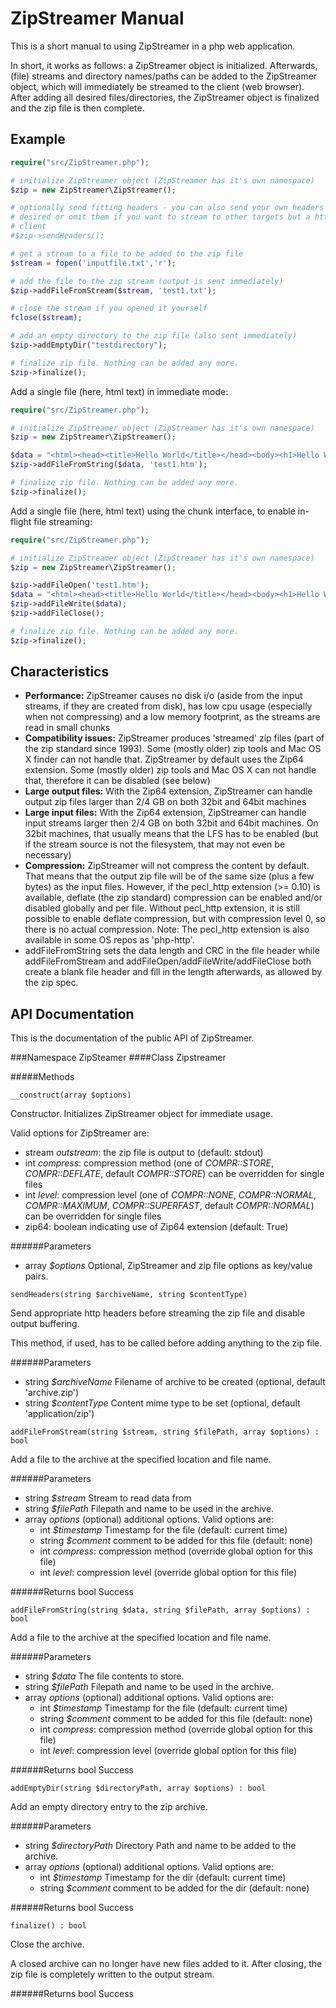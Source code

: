 ZipStreamer Manual
==================

This is a short manual to using ZipStreamer in a php web application.

In short, it works as follows: a ZipStreamer object is initialized. 
Afterwards, (file) streams and directory names/paths can be added to the
ZipStreamer object, which will immediately be streamed to the client (web
browser). After adding all desired files/directories, the ZipStreamer object
is finalized and the zip file is then complete.

Example
-------
```php
require("src/ZipStreamer.php");

# initialize ZipStreamer object (ZipStreamer has it's own namespace)
$zip = new ZipStreamer\ZipStreamer();

# optionally send fitting headers - you can also send your own headers if 
# desired or omit them if you want to stream to other targets but a http
# client
#$zip->sendHeaders();

# get a stream to a file to be added to the zip file
$stream = fopen('inputfile.txt','r');

# add the file to the zip stream (output is sent immediately)
$zip->addFileFromStream($stream, 'test1.txt');

# close the stream if you opened it yourself
fclose($stream);

# add an empty directory to the zip file (also sent immediately)
$zip->addEmptyDir("testdirectory");

# finalize zip file. Nothing can be added any more. 
$zip->finalize();

```

Add a single file (here, html text) in immediate mode:
```php
require("src/ZipStreamer.php");

# initialize ZipStreamer object (ZipStreamer has it's own namespace)
$zip = new ZipStreamer\ZipStreamer();

$data = "<html><head><title>Hello World</title></head><body><h1>Hello World</h1></body></html>";
$zip->addFileFromString($data, 'test1.htm');

# finalize zip file. Nothing can be added any more. 
$zip->finalize();

```

Add a single file (here, html text) using the chunk interface, to enable
in-flight file streaming:
```php
require("src/ZipStreamer.php");

# initialize ZipStreamer object (ZipStreamer has it's own namespace)
$zip = new ZipStreamer\ZipStreamer();

$zip->addFileOpen('test1.htm');
$data = "<html><head><title>Hello World</title></head><body><h1>Hello World</h1></body></html>";
$zip->addFileWrite($data);
$zip->addFileClose();

# finalize zip file. Nothing can be added any more. 
$zip->finalize();

```

Characteristics
---------------

* **Performance:** ZipStreamer causes no disk i/o (aside from the input
streams, if they are created from disk), has low cpu usage (especially when
not compressing) and a low memory footprint, as the streams are read in small
chunks
* **Compatibility issues:** ZipStreamer produces 'streamed' zip files (part of
the zip standard since 1993). Some (mostly older) zip tools and Mac OS X finder
can not handle that. ZipStreamer by default uses the Zip64 extension. Some
(mostly older) zip tools and Mac OS X can not handle that, therefore it can be
disabled (see below)
* **Large output files:** With the Zip64 extension, ZipStreamer can handle
output zip files larger than 2/4 GB on both 32bit and 64bit machines
* **Large input files:** With the Zip64 extension, ZipStreamer can handle
input streams larger then 2/4 GB on both 32bit and 64bit machines. On 32bit
machines, that usually means that the LFS has to be enabled (but if the stream
source is not the filesystem, that may not even be necessary)
* **Compression:** ZipStreamer will not compress the content by default. That
means that the output zip file will be of the same size (plus a few bytes) as
the input files. However, if the pecl_http extension (>= 0.10) is available,
deflate (the zip standard) compression can be enabled and/or disabled globally
and per file. Without pecl_http extension, it is still possible to enable
deflate compression, but with compression level 0, so there is no actual 
compression.
Note: The pecl_http extension is also available in some OS repos as 'php-http'.
* addFileFromString sets the data length and CRC in the file header while
addFileFromStream and addFileOpen/addFileWrite/addFileClose both create a
blank file header and fill in the length afterwards, as allowed by the zip spec.

API Documentation
-----------------

This is the documentation of the public API of ZipStreamer.

###Namespace ZipSteamer
####Class Zipstreamer

#####Methods
```
__construct(array $options)
```

Constructor. Initializes ZipStreamer object for immediate usage.

Valid options for ZipStreamer are:

* stream *outstream*: the zip file is output to (default: stdout)
* int *compress*: compression method (one of *COMPR::STORE*,
*COMPR::DEFLATE*, default *COMPR::STORE*) can be overridden for single files
* int *level*: compression level (one of *COMPR::NONE*, *COMPR::NORMAL*, 
*COMPR::MAXIMUM*, *COMPR::SUPERFAST*, default *COMPR::NORMAL*) can be 
overridden for single files
* zip64:     boolean indicating use of Zip64 extension (default: True)


######Parameters
 * array *$options* Optional, ZipStreamer and zip file options as key/value pairs.

```
sendHeaders(string $archiveName, string $contentType)
```

Send appropriate http headers before streaming the zip file and disable output buffering.

This method, if used, has to be called before adding anything to the zip file.

######Parameters
* string *$archiveName* Filename of archive to be created (optional, default 'archive.zip')
* string *$contentType* Content mime type to be set (optional, default 'application/zip')

```
addFileFromStream(string $stream, string $filePath, array $options) : bool
```

Add a file to the archive at the specified location and file name.

######Parameters
* string *$stream* Stream to read data from
* string *$filePath* Filepath and name to be used in the archive.
* array *options* (optional) additional options. Valid options are:
    * int *$timestamp* Timestamp for the file (default: current time)
    * string *$comment* comment to be added for this file (default: none)
    * int *compress*: compression method (override global option for this
    file)
    * int *level*: compression level (override global option for this file)

######Returns
bool Success

```
addFileFromString(string $data, string $filePath, array $options) : bool
```

Add a file to the archive at the specified location and file name.

######Parameters
* string *$data* The file contents to store.
* string *$filePath* Filepath and name to be used in the archive.
* array *options* (optional) additional options. Valid options are:
    * int *$timestamp* Timestamp for the file (default: current time)
    * string *$comment* comment to be added for this file (default: none)
    * int *compress*: compression method (override global option for this
    file)
    * int *level*: compression level (override global option for this file)

######Returns
bool Success

```
addEmptyDir(string $directoryPath, array $options) : bool
```

Add an empty directory entry to the zip archive.

######Parameters
* string *$directoryPath* Directory Path and name to be added to the archive.
* array *options* (optional) additional options. Valid options are:
    * int *$timestamp* Timestamp for the dir (default: current time)
    * string *$comment* comment to be added for the dir (default: none)

######Returns
bool Success

```
finalize() : bool
```

Close the archive.

A closed archive can no longer have new files added to it. After closing, the zip file is completely written to the output stream.

######Returns
bool Success
